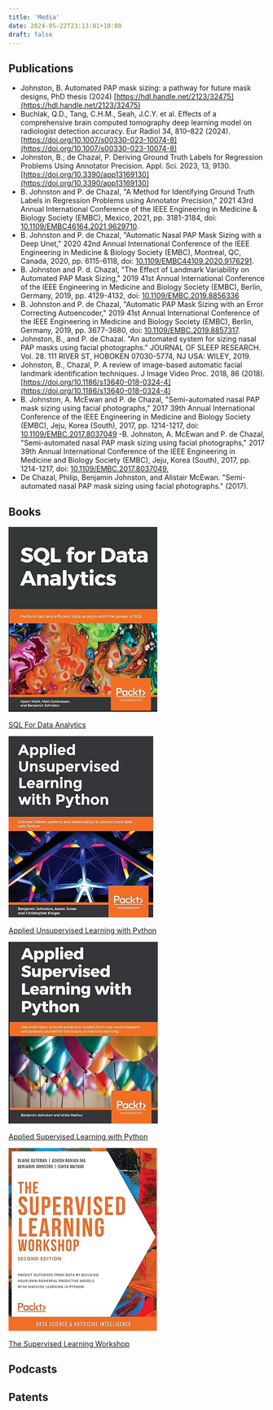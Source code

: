 ```yaml
---
title: 'Media'
date: 2024-05-22T23:13:01+10:00
draft: false 
---
```


## Publications

- Johnston, B. Automated PAP mask sizing: a pathway for future mask designs, PhD thesis (2024) [https://hdl.handle.net/2123/32475](https://hdl.handle.net/2123/32475)
- Buchlak, Q.D., Tang, C.H.M., Seah, J.C.Y. et al. Effects of a comprehensive brain computed tomography deep learning model on radiologist detection accuracy. Eur Radiol 34, 810–822 (2024). [https://doi.org/10.1007/s00330-023-10074-8](https://doi.org/10.1007/s00330-023-10074-8)
- Johnston, B.; de Chazal, P. Deriving Ground Truth Labels for Regression Problems Using Annotator Precision. Appl. Sci. 2023, 13, 9130. [https://doi.org/10.3390/app13169130](https://doi.org/10.3390/app13169130) 
- B. Johnston and P. de Chazal, "A Method for Identifying Ground Truth Labels in Regression Problems using Annotator Precision," 2021 43rd Annual International Conference of the IEEE Engineering in Medicine & Biology Society (EMBC), Mexico, 2021, pp. 3181-3184, doi: [10.1109/EMBC46164.2021.9629710](https://doi.org/10.1109/EMBC46164.2021.9629710).
- B. Johnston and P. de Chazal, "Automatic Nasal PAP Mask Sizing with a Deep Unet," 2020 42nd Annual International Conference of the IEEE Engineering in Medicine & Biology Society (EMBC), Montreal, QC, Canada, 2020, pp. 6115-6118, doi: [10.1109/EMBC44109.2020.9176291](https://doi.org/10.1109/EMBC44109.2020.9176291).
- B. Johnston and P. d. Chazal, "The Effect of Landmark Variability on Automated PAP Mask Sizing," 2019 41st Annual International Conference of the IEEE Engineering in Medicine and Biology Society (EMBC), Berlin, Germany, 2019, pp. 4129-4132, doi: [10.1109/EMBC.2019.8856336](https://doi.org/10.1109/EMBC.2019.8856336)
- B. Johnston and P. de Chazal, "Automatic PAP Mask Sizing with an Error Correcting Autoencoder," 2019 41st Annual International Conference of the IEEE Engineering in Medicine and Biology Society (EMBC), Berlin, Germany, 2019, pp. 3677-3680, doi: [10.1109/EMBC.2019.8857317](https://doi.org/10.1109/EMBC.2019.8857317).
- Johnston, B., and P. de Chazal. "An automated system for sizing nasal PAP masks using facial photographs." JOURNAL OF SLEEP RESEARCH. Vol. 28. 111 RIVER ST, HOBOKEN 07030-5774, NJ USA: WILEY, 2019.
- Johnston, B., Chazal, P. A review of image-based automatic facial landmark identification techniques. J Image Video Proc. 2018, 86 (2018). [https://doi.org/10.1186/s13640-018-0324-4](https://doi.org/10.1186/s13640-018-0324-4)
- B. Johnston, A. McEwan and P. de Chazal, "Semi-automated nasal PAP mask sizing using facial photographs," 2017 39th Annual International Conference of the IEEE Engineering in Medicine and Biology Society (EMBC), Jeju, Korea (South), 2017, pp. 1214-1217, doi: [10.1109/EMBC.2017.8037049](https://doi.org/10.1109/EMBC.2017.8037049)
-B. Johnston, A. McEwan and P. de Chazal, "Semi-automated nasal PAP mask sizing using facial photographs," 2017 39th Annual International Conference of the IEEE Engineering in Medicine and Biology Society (EMBC), Jeju, Korea (South), 2017, pp. 1214-1217, doi: [10.1109/EMBC.2017.8037049.](https://doi.org/10.1109/EMBC.2017.8037049)
- De Chazal, Philip, Benjamin Johnston, and Alistair McEwan. "Semi-automated nasal PAP mask sizing using facial photographs." (2017).

## Books

![SQL Data Analytics](./sql_data_analytics.png)

[SQL For Data Analytics](https://www.packtpub.com/product/sql-for-data-analytics/9781789807356)

![Applied Unsupervised Learning with Python](./applied_unsupervised.png)

[Applied Unsupervised Learning with Python](https://www.packtpub.com/product/applied-unsupervised-learning-with-python/9781789952292)

![Applied Supervised Learning with Python](./applied_supervised.png)

[Applied Supervised Learning with Python](https://www.packtpub.com/product/applied-supervised-learning-with-python/9781789954920)

![Supervised Learning Workshop](./supervised_learning_workshop.png)

[The Supervised Learning Workshop](https://www.packtpub.com/product/the-supervised-learning-workshop-second-edition/9781800209046)

## Podcasts

## Patents
